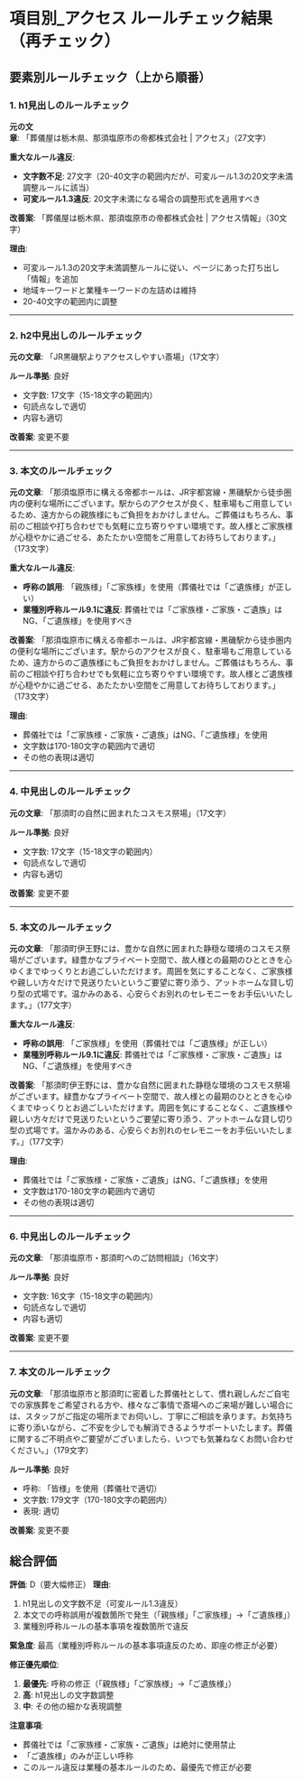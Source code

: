 # 項目別_アクセス ルールチェック結果（再チェック）

## 要素別ルールチェック（上から順番）

### 1. h1見出しのルールチェック

**元の文章**: 「葬儀屋は栃木県、那須塩原市の帝都株式会社 | アクセス」（27文字）

**重大なルール違反**:
- **文字数不足**: 27文字（20-40文字の範囲内だが、可変ルール1.3の20文字未満調整ルールに該当）
- **可変ルール1.3違反**: 20文字未満になる場合の調整形式を適用すべき

**改善案**: 「葬儀屋は栃木県、那須塩原市の帝都株式会社 | アクセス情報」（30文字）

**理由**: 
- 可変ルール1.3の20文字未満調整ルールに従い、ページにあった打ち出し「情報」を追加
- 地域キーワードと業種キーワードの左詰めは維持
- 20-40文字の範囲内に調整

---

### 2. h2中見出しのルールチェック

**元の文章**: 「JR黒磯駅よりアクセスしやすい斎場」（17文字）

**ルール準拠**: 良好
- 文字数: 17文字（15-18文字の範囲内）
- 句読点なしで適切
- 内容も適切

**改善案**: 変更不要

---

### 3. 本文のルールチェック

**元の文章**: 「那須塩原市に構える帝都ホールは、JR宇都宮線・黒磯駅から徒歩圏内の便利な場所にございます。駅からのアクセスが良く、駐車場もご用意しているため、遠方からの親族様にもご負担をおかけしません。ご葬儀はもちろん、事前のご相談や打ち合わせでも気軽に立ち寄りやすい環境です。故人様とご家族様が心穏やかに過ごせる、あたたかい空間をご用意してお待ちしております。」（173文字）

**重大なルール違反**:
- **呼称の誤用**: 「親族様」「ご家族様」を使用（葬儀社では「ご遺族様」が正しい）
- **業種別呼称ルール9.1に違反**: 葬儀社では「ご家族様・ご家族・ご遺族」はNG、「ご遺族様」を使用すべき

**改善案**: 「那須塩原市に構える帝都ホールは、JR宇都宮線・黒磯駅から徒歩圏内の便利な場所にございます。駅からのアクセスが良く、駐車場もご用意しているため、遠方からのご遺族様にもご負担をおかけしません。ご葬儀はもちろん、事前のご相談や打ち合わせでも気軽に立ち寄りやすい環境です。故人様とご遺族様が心穏やかに過ごせる、あたたかい空間をご用意してお待ちしております。」（173文字）

**理由**: 
- 葬儀社では「ご家族様・ご家族・ご遺族」はNG、「ご遺族様」を使用
- 文字数は170-180文字の範囲内で適切
- その他の表現は適切

---

### 4. 中見出しのルールチェック

**元の文章**: 「那須町の自然に囲まれたコスモス祭場」（17文字）

**ルール準拠**: 良好
- 文字数: 17文字（15-18文字の範囲内）
- 句読点なしで適切
- 内容も適切

**改善案**: 変更不要

---

### 5. 本文のルールチェック

**元の文章**: 「那須町伊王野には、豊かな自然に囲まれた静穏な環境のコスモス祭場がございます。緑豊かなプライベート空間で、故人様との最期のひとときを心ゆくまでゆっくりとお過ごしいただけます。周囲を気にすることなく、ご家族様や親しい方々だけで見送りたいというご要望に寄り添う、アットホームな貸し切り型の式場です。温かみのある、心安らぐお別れのセレモニーをお手伝いいたします。」（177文字）

**重大なルール違反**:
- **呼称の誤用**: 「ご家族様」を使用（葬儀社では「ご遺族様」が正しい）
- **業種別呼称ルール9.1に違反**: 葬儀社では「ご家族様・ご家族・ご遺族」はNG、「ご遺族様」を使用すべき

**改善案**: 「那須町伊王野には、豊かな自然に囲まれた静穏な環境のコスモス祭場がございます。緑豊かなプライベート空間で、故人様との最期のひとときを心ゆくまでゆっくりとお過ごしいただけます。周囲を気にすることなく、ご遺族様や親しい方々だけで見送りたいというご要望に寄り添う、アットホームな貸し切り型の式場です。温かみのある、心安らぐお別れのセレモニーをお手伝いいたします。」（177文字）

**理由**: 
- 葬儀社では「ご家族様・ご家族・ご遺族」はNG、「ご遺族様」を使用
- 文字数は170-180文字の範囲内で適切
- その他の表現は適切

---

### 6. 中見出しのルールチェック

**元の文章**: 「那須塩原市・那須町へのご訪問相談」（16文字）

**ルール準拠**: 良好
- 文字数: 16文字（15-18文字の範囲内）
- 句読点なしで適切
- 内容も適切

**改善案**: 変更不要

---

### 7. 本文のルールチェック

**元の文章**: 「那須塩原市と那須町に密着した葬儀社として、慣れ親しんだご自宅での家族葬をご希望される方や、様々なご事情で斎場へのご来場が難しい場合には、スタッフがご指定の場所までお伺いし、丁寧にご相談を承ります。お気持ちに寄り添いながら、ご不安を少しでも解消できるようサポートいたします。葬儀に関するご不明点やご要望がございましたら、いつでも気兼ねなくお問い合わせください。」（179文字）

**ルール準拠**: 良好
- 呼称: 「皆様」を使用（葬儀社で適切）
- 文字数: 179文字（170-180文字の範囲内）
- 表現: 適切

**改善案**: 変更不要

## 総合評価

**評価**: D（要大幅修正）
**理由**: 
1. h1見出しの文字数不足（可変ルール1.3違反）
2. 本文での呼称誤用が複数箇所で発生（「親族様」「ご家族様」→「ご遺族様」）
3. 業種別呼称ルールの基本事項を複数箇所で違反

**緊急度**: 最高（業種別呼称ルールの基本事項違反のため、即座の修正が必要）

**修正優先順位**:
1. **最優先**: 呼称の修正（「親族様」「ご家族様」→「ご遺族様」）
2. **高**: h1見出しの文字数調整
3. **中**: その他の細かな表現調整

**注意事項**: 
- 葬儀社では「ご家族様・ご家族・ご遺族」は絶対に使用禁止
- 「ご遺族様」のみが正しい呼称
- このルール違反は業種の基本ルールのため、最優先で修正が必要

